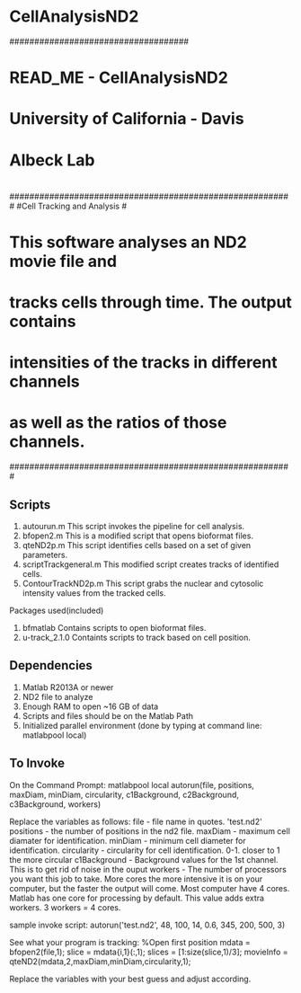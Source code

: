 CellAnalysisND2
===============

####################################
# READ_ME - CellAnalysisND2
# University of California - Davis
# Albeck Lab
#
#########################################################
#Cell Tracking and Analysis                             #
#	This software analyses an ND2 movie file and    #
#	tracks cells through time. The output contains  #
#	intensities of the tracks in different channels #
#	as well as the ratios of those channels.	#
#########################################################

Scripts
-------
1. autourun.m		This script invokes the pipeline for cell analysis.
2. bfopen2.m		This is a modified script that opens bioformat files.
3. qteND2p.m		This script identifies cells based on a set of given parameters.
4. scriptTrackgeneral.m	This modified script creates tracks of identified cells.
5. ContourTrackND2p.m	This script grabs the nuclear and cytosolic intensity values from the tracked cells.

Packages used(included)
1. bfmatlab		Contains scripts to open bioformat files.
2. u-track_2.1.0	Containts scripts to track based on cell position.


Dependencies
------------
1. Matlab R2013A or newer
2. ND2 file to analyze
3. Enough RAM to open ~16 GB of data
4. Scripts and files should be on the Matlab Path
5. Initialized parallel environment (done by typing at command line: matlabpool local)

To Invoke
---------
On the Command Prompt:
matlabpool local
autorun(file, positions, maxDiam, minDiam, circularity, c1Background, c2Background, c3Background, workers)

Replace the variables as follows:
file - file name in quotes. 'test.nd2'
positions - the number of positions in the nd2 file.
maxDiam - maximum cell diamater for identification. 
minDiam - minimum cell diameter for identification.
circularity - circularity for cell identification. 0-1. closer to 1 the more circular
c1Background - Background values for the 1st channel. This is to get rid of noise in the ouput
workers - The number of processors you want this job to take. More cores the more intensive it is on your computer, but the faster the output will come. Most computer have 4 cores. Matlab has one core for processing by default. This value adds extra workers. 3 workers = 4 cores.

sample invoke script:
autorun('test.nd2', 48, 100, 14, 0.6, 345, 200, 500, 3)

See what your program is tracking:
%Open first position
mdata = bfopen2(file,1);
slice = mdata{i,1}(:,1);
slices = [1:size(slice,1)/3];
movieInfo = qteND2(mdata,2,maxDiam,minDiam,circularity,1);

Replace the variables with your best guess and adjust according.
